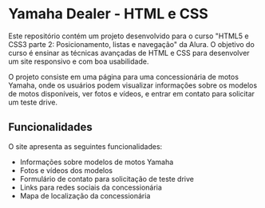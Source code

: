 # Yamaha Dealer - HTML e CSS

Este repositório contém um projeto desenvolvido para o curso "HTML5 e CSS3 parte 2: Posicionamento, listas e navegação" da Alura. O objetivo do curso é ensinar as técnicas avançadas de HTML e CSS para desenvolver um site responsivo e com boa usabilidade.

O projeto consiste em uma página para uma concessionária de motos Yamaha, onde os usuários podem visualizar informações sobre os modelos de motos disponíveis, ver fotos e vídeos, e entrar em contato para solicitar um teste drive.

## Funcionalidades

O site apresenta as seguintes funcionalidades:

- Informações sobre modelos de motos Yamaha
- Fotos e vídeos dos modelos
- Formulário de contato para solicitação de teste drive
- Links para redes sociais da concessionária
- Mapa de localização da concessionária



